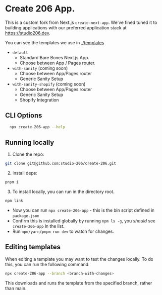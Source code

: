 # Create 206 App.

This is a custom fork from Next.js `create-next-app`. We've fined tuned it to building applications with our preferred application stack at https://studio206.dev.

You can see the templates we use in [./templates](https://github.com/studio-206/create-206/tree/main/templates)

- `default`
  - Standard Bare Bones Next.js App.
  - Choose between App / Pages router.
- `with-sanity` (coming soon)
  - Choose between App/Pages router
  - Generic Sanity Setup
- `with-sanity-shopify` (coming soon)
  - Choose between App/Pages router
  - Generic Sanity Setup
  - Shopify Integration

## CLI Options

```bash
  npx create-206-app --help
```

## Running locally

1. Clone the repo:

```bash
git clone git@github.com:studio-206/create-206.git
```

2. Install deps:

```bash
pnpm i
```

3. To install locally, you can run in the directory root.

```bash
npm link
```

- Now you can run `npx create-206-app` - this is the bin script defined in `package.json`
- Confirm this is installed globally by running `npm ls -g`, you _should_ see `create-206-app` in the list.
- Run `npm/yarn/pnpm run dev` to watch for changes.

## Editing templates

When editing a template you may want to test the changes locally. To do this, you can run the following command:

```bash
npx create-206-app --branch <branch-with-changes>
```

This downloads and runs the template from the specified branch, rather than main.
